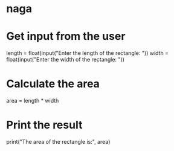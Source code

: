 # naga

# Get input from the user
length = float(input("Enter the length of the rectangle: "))
width = float(input("Enter the width of the rectangle: "))

# Calculate the area
area = length * width

# Print the result
print("The area of the rectangle is:", area)
